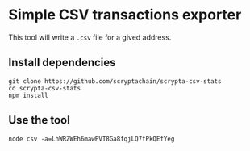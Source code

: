#  Simple CSV transactions exporter

This tool will write a `.csv` file for a gived address.

## Install dependencies

```
git clone https://github.com/scryptachain/scrypta-csv-stats
cd scrypta-csv-stats
npm install
```

## Use the tool

```
node csv -a=LhWRZWEh6mawPVT8Ga8fqjLQ7fPkQEfYeg
```